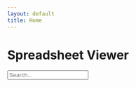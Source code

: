 ```yaml
---
layout: default
title: Home
---
```


# Spreadsheet Viewer

<script src="https://cdnjs.cloudflare.com/ajax/libs/PapaParse/5.4.1/papaparse.min.js"></script>
<script src="/mlst-hash-template-example/assets/js/spreadsheet.js"></script>

<input type="text" id="searchInput" placeholder="Search..." />

<div id="table-container"></div>
